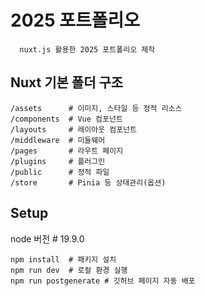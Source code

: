 # 2025 포트폴리오

```
  nuxt.js 활용한 2025 포트폴리오 제작 
```

## Nuxt 기본 폴더 구조

```
/assets      # 이미지, 스타일 등 정적 리소스
/components  # Vue 컴포넌트
/layouts     # 레이아웃 컴포넌트
/middleware  # 미들웨어
/pages       # 라우트 페이지
/plugins     # 플러그인
/public      # 정적 파일
/store       # Pinia 등 상태관리(옵션)
```

## Setup
node 버전  # 19.9.0

```
npm install  # 패키지 설치
npm run dev  # 로컬 환경 실행
npm run postgenerate # 깃허브 페이지 자동 배포 

```
